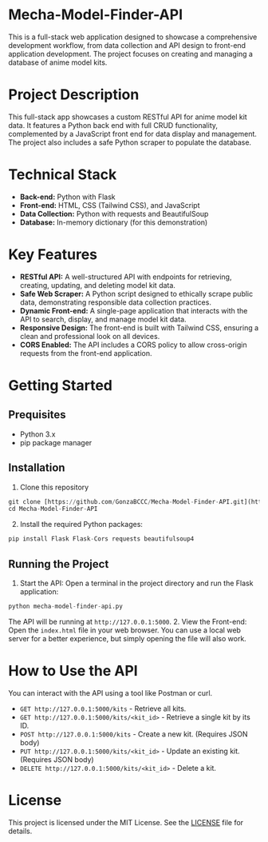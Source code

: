 # Mecha-Model-Finder-API
This is a full-stack web application designed to showcase a comprehensive development workflow, from data collection and API design to front-end application development. The project focuses on creating and managing a database of anime model kits.
# Project Description
This full-stack app showcases a custom RESTful API for anime model kit data. It features a Python back end with full CRUD functionality, complemented by a JavaScript front end for data display and management. The project also includes a safe Python scraper to populate the database.
# Technical Stack
* __Back-end:__ Python with Flask
* __Front-end:__ HTML, CSS (Tailwind CSS), and JavaScript
* __Data Collection:__ Python with requests and BeautifulSoup
* __Database:__ In-memory dictionary (for this demonstration)

# Key Features
* __RESTful API:__ A well-structured API with endpoints for retrieving, creating, updating, and deleting model kit data.
* __Safe Web Scraper:__ A Python script designed to ethically scrape public data, demonstrating responsible data collection practices.
* __Dynamic Front-end:__ A single-page application that interacts with the API to search, display, and manage model kit data.
* __Responsive Design:__ The front-end is built with Tailwind CSS, ensuring a clean and professional look on all devices.
* __CORS Enabled:__ The API includes a CORS policy to allow cross-origin requests from the front-end application.
# Getting Started
## Prequisites
* Python 3.x
* pip package manager
## Installation
1. Clone this repository
```python
git clone [https://github.com/GonzaBCCC/Mecha-Model-Finder-API.git](https://github.com/GonzaBCCC/Mecha-Model-Finder-API.git)
cd Mecha-Model-Finder-API
```

2. Install the required Python packages:
```python
pip install Flask Flask-Cors requests beautifulsoup4
```
## Running the Project
1. Start the API:
Open a terminal in the project directory and run the Flask application:
```python
python mecha-model-finder-api.py
```
The API will be running at ```http://127.0.0.1:5000```.
2. View the Front-end:
Open the ```index.html``` file in your web browser. You can use a local web server for a better experience, but simply opening the file will also work.
# How to Use the API
You can interact with the API using a tool like Postman or curl.
* ```GET http://127.0.0.1:5000/kits``` - Retrieve all kits.
* ```GET http://127.0.0.1:5000/kits/<kit_id>``` - Retrieve a single kit by its ID.
* ```POST http://127.0.0.1:5000/kits``` - Create a new kit. (Requires JSON body)
* ```PUT http://127.0.0.1:5000/kits/<kit_id>``` - Update an existing kit. (Requires JSON body)
* ```DELETE http://127.0.0.1:5000/kits/<kit_id>``` - Delete a kit.

# License
This project is licensed under the MIT License. See the [LICENSE](LICENSE) file for details.
